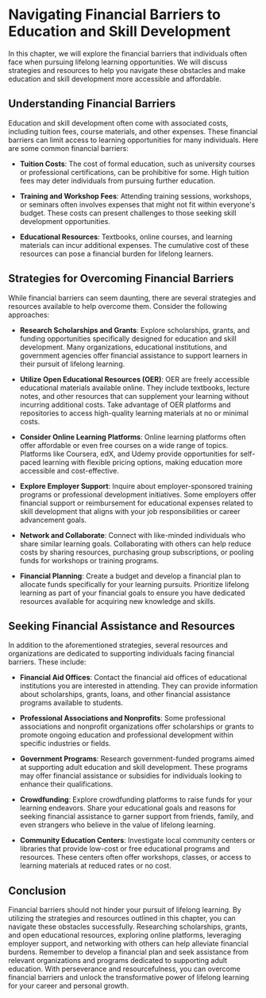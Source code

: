 Navigating Financial Barriers to Education and Skill Development
===========================================================================

In this chapter, we will explore the financial barriers that individuals often face when pursuing lifelong learning opportunities. We will discuss strategies and resources to help you navigate these obstacles and make education and skill development more accessible and affordable.

Understanding Financial Barriers
--------------------------------

Education and skill development often come with associated costs, including tuition fees, course materials, and other expenses. These financial barriers can limit access to learning opportunities for many individuals. Here are some common financial barriers:

* **Tuition Costs**: The cost of formal education, such as university courses or professional certifications, can be prohibitive for some. High tuition fees may deter individuals from pursuing further education.

* **Training and Workshop Fees**: Attending training sessions, workshops, or seminars often involves expenses that might not fit within everyone's budget. These costs can present challenges to those seeking skill development opportunities.

* **Educational Resources**: Textbooks, online courses, and learning materials can incur additional expenses. The cumulative cost of these resources can pose a financial burden for lifelong learners.

Strategies for Overcoming Financial Barriers
--------------------------------------------

While financial barriers can seem daunting, there are several strategies and resources available to help overcome them. Consider the following approaches:

* **Research Scholarships and Grants**: Explore scholarships, grants, and funding opportunities specifically designed for education and skill development. Many organizations, educational institutions, and government agencies offer financial assistance to support learners in their pursuit of lifelong learning.

* **Utilize Open Educational Resources (OER)**: OER are freely accessible educational materials available online. They include textbooks, lecture notes, and other resources that can supplement your learning without incurring additional costs. Take advantage of OER platforms and repositories to access high-quality learning materials at no or minimal costs.

* **Consider Online Learning Platforms**: Online learning platforms often offer affordable or even free courses on a wide range of topics. Platforms like Coursera, edX, and Udemy provide opportunities for self-paced learning with flexible pricing options, making education more accessible and cost-effective.

* **Explore Employer Support**: Inquire about employer-sponsored training programs or professional development initiatives. Some employers offer financial support or reimbursement for educational expenses related to skill development that aligns with your job responsibilities or career advancement goals.

* **Network and Collaborate**: Connect with like-minded individuals who share similar learning goals. Collaborating with others can help reduce costs by sharing resources, purchasing group subscriptions, or pooling funds for workshops or training programs.

* **Financial Planning**: Create a budget and develop a financial plan to allocate funds specifically for your learning pursuits. Prioritize lifelong learning as part of your financial goals to ensure you have dedicated resources available for acquiring new knowledge and skills.

Seeking Financial Assistance and Resources
------------------------------------------

In addition to the aforementioned strategies, several resources and organizations are dedicated to supporting individuals facing financial barriers. These include:

* **Financial Aid Offices**: Contact the financial aid offices of educational institutions you are interested in attending. They can provide information about scholarships, grants, loans, and other financial assistance programs available to students.

* **Professional Associations and Nonprofits**: Some professional associations and nonprofit organizations offer scholarships or grants to promote ongoing education and professional development within specific industries or fields.

* **Government Programs**: Research government-funded programs aimed at supporting adult education and skill development. These programs may offer financial assistance or subsidies for individuals looking to enhance their qualifications.

* **Crowdfunding**: Explore crowdfunding platforms to raise funds for your learning endeavors. Share your educational goals and reasons for seeking financial assistance to garner support from friends, family, and even strangers who believe in the value of lifelong learning.

* **Community Education Centers**: Investigate local community centers or libraries that provide low-cost or free educational programs and resources. These centers often offer workshops, classes, or access to learning materials at reduced rates or no cost.

Conclusion
----------

Financial barriers should not hinder your pursuit of lifelong learning. By utilizing the strategies and resources outlined in this chapter, you can navigate these obstacles successfully. Researching scholarships, grants, and open educational resources, exploring online platforms, leveraging employer support, and networking with others can help alleviate financial burdens. Remember to develop a financial plan and seek assistance from relevant organizations and programs dedicated to supporting adult education. With perseverance and resourcefulness, you can overcome financial barriers and unlock the transformative power of lifelong learning for your career and personal growth.
